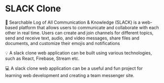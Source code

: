 # SLACK Clone

🌟 Searchable Log of All Communication & Knowledge (SLACK) is a web-based platform that allows users to communicate and collaborate with each other in real time. Users can create and join channels for different topics, send and receive text, audio, and video messages, share files and documents, and customize their emojis and notifications

💡 A slack clone web application can be built using various technologies, such as React, Firebase, Stream etc.

💻 A slack clone web application can be a useful and fun project for learning web development and creating a team messenger site. 
